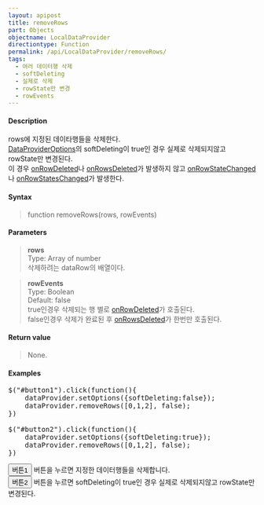 ```yaml
---
layout: apipost
title: removeRows
part: Objects
objectname: LocalDataProvider
directiontype: Function
permalink: /api/LocalDataProvider/removeRows/
tags: 
  - 여러 데이터행 삭제
  - softDeleting
  - 실제로 삭제
  - rowState만 변경
  - rowEvents
---
```


<script>
var gridView;
var dataProvider;
    
$(document).ready( function() {

    RealGridJS.setTrace(false);
    RealGridJS.setRootContext("/script");
    
    dataProvider = new RealGridJS.LocalDataProvider();
    gridView = new RealGridJS.GridView("realgrid");
    gridView.setDataSource(dataProvider);

    setFields(dataProvider);
    setColumns(gridView);

    var data = [
        ["가수", "여자", "정수라", "1988-09-02", "99", "90", "90", "100", "100", "90"],
        ["배우", "여자", "송윤아", "1990-02-18", "33", "90", "70", "60", "100", "80"],
        ["배우", "여자", "전도연", "1991-08-21", "22", "90", "70", "60", "100", "80"],
        ["가수", "여자", "이선희", "1978-01-19", "33", "90", "70", "60", "100", "80"],
        ["배우", "여자", "하지원", "1979-12-09", "11", "90", "70", "60", "100", "80"],
        ["가수", "여자", "소찬휘", "1987-05-12", "55", "90", "70", "60", "100", "80"],
        ["가수", "여자", "박정현", "1980-08-06", "22", "90", "70", "60", "100", "80"],
        ["배우", "여자", "전지현", "1977-03-28", "44", "90", "70", "60", "100", "80"]
    ];
    dataProvider.setRows(data);

    $("#button1").click(function(){
        dataProvider.setOptions({softDeleting:false});
    	dataProvider.removeRows([0,1,2], false);
    })

    $("#button2").click(function(){
    	dataProvider.setOptions({softDeleting:true});
    	dataProvider.removeRows([0,1,2], false);
    })
  

});

//다섯개의 필드를 가진 배열 객체를 생성합니다.
function setFields(provider) {
    var fields = [{
    fieldName: "field1"
    }, {
        fieldName: "field2"
    }, {
        fieldName: "field3"
    }, {
        fieldName: "field4",
        dataType: "datetime"
    }, {
        fieldName: "field5",
        dataType: "number"
    }, {
        fieldName: "field6",
        dataType: "number"
    },{
        fieldName: "field7",
        dataType: "number"
    }, {
        fieldName: "field8",
        dataType: "number"
    }, {
        fieldName: "field9",
        dataType: "number"
    }, {
        fieldName: "field10",
        dataType: "number"
    }];

    //DataProvider의 setFields함수로 필드를 입력합니다.    
    provider.setFields(fields);    
}

//필드와 연결된 컬럼 배열 객체를 생성합니다.
function setColumns(grid) {
    var columns = [{
        name: "col1",
        fieldName: "field1",
        header : {
            text: "직업"
        },
        width : 60            
    }, {
        name: "col2",
        fieldName: "field2",
        header : {
            text: "성별"
        },
        editor : {
            type: "dropDown",
            dropDownCount: 2,
            values: ["남자", "여자"],
            labels: ["남", "여"],
            lookupDisplay: true
        },
        width: 50
    }, {
        name: "col3",
        fieldName: "field3",
        header : {
            text: "이름"
        },
        width: 80
    }, {
        name: "col4",
        fieldName: "field4",
        header : {
            text: "생일"
        },
        editor: {
            type: "date",
            datetimeFormat: "yyyy-MM-dd"
        },
        width: 90
    }, {
        name: "col5",
        fieldName: "field5",
        header : {
            text: "수학"
        },
        editor : {
            type: "number"
        },
        width: 80
    }, {
        name: "col6",
        fieldName: "field6",
        header : {
          text: "민법"
        },
        width: 80
    }, {
        name: "col7",
        fieldName: "field7",
        header : {
            text: "한국사"
        },
        width: 80
    }, {
        name: "col8",
        fieldName: "field8",
        header : {
            text: "영어"
        },
        width: 80
    }, {
        name: "col9",
        fieldName: "field9",
        header : {
            text: "과학"
        },
        width: 80
    }, {
        name: "col10",
        fieldName: "field10",
        header : {
            text: "사회"
        },
        width: 80
    }];

    //컬럼을 GridView에 입력 합니다.
    grid.setColumns(columns);

}

</script>

#### Description

 rows에 지정된 데이타행들을 삭제한다.  
 [DataProviderOptions](/api/types/DataProviderOptions/)의 softDeleting이 true인 경우 실제로 삭제되지않고 rowState만 변경된다.  
 이 경우 [onRowDeleted](/api/LocalDataProvider/onRowDeleted/)나 [onRowsDeleted](/api/LocalDataProvider/onRowsDeleted/)가 발생하지 않고 [onRowStateChanged](/api/LocalDataProvider/onRowStateChanged/)나 [onRowStatesChanged](/api/LocalDataProvider/onRowStatesChanged)가 발생한다.

#### Syntax

> function removeRows(rows, rowEvents)

#### Parameters

> **rows**  
> Type: Array of number  
> 삭제하려는 dataRow의 배열이다.

> **rowEvents**  
> Type: Boolean  
> Default: false  
> true인경우 삭제되는 행 별로 [onRowDeleted](/api/LocalDataProvider/onRowDeleted/)가 호출된다.  
> false인경우 삭제가 완료된 후 [onRowsDeleted](/api/LocalDataProvider/onRowsDeleted/)가 한번만 호출된다.

#### Return value

> None.

#### Examples 

<pre class="prettyprint">
$("#button1").click(function(){
    dataProvider.setOptions({softDeleting:false});
    dataProvider.removeRows([0,1,2], false);
})

$("#button2").click(function(){
    dataProvider.setOptions({softDeleting:true});
    dataProvider.removeRows([0,1,2], false);
})
</pre>

<button id="button1" class="btn btn-success btn-xs">버튼1</button>
버튼을 누르면 지정한 데이터행들을 삭제합니다.
<br/>
<button id="button2" class="btn btn-success btn-xs">버튼2</button>
버튼을 누르면 softDeleting이 true인 경우 실제로 삭제되지않고 rowState만 변경된다.
<br/>
<div id="realgrid" style="width: 100%; height: 300px;"></div>
<p></p>